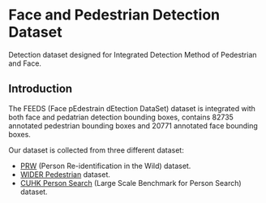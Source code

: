 # Face and Pedestrian Detection Dataset
Detection dataset designed for Integrated Detection Method of Pedestrian and Face.

## Introduction
The FEEDS (Face pEdestrain dEtection DataSet) dataset is integrated with both face and pedatrian detection bounding boxes, contains 82735 annotated pedestrian bounding boxes and 20771 annotated face bounding boxes. 

Our dataset is collected from three different dataset:
- [PRW](http://www.liangzheng.com.cn/Project/project_prw.html) (Person Re-identification in the Wild) dataset.
- [WIDER Pedestrian](http://wider-challenge.org/terms_and_conditions_2018.html) dataset.
- [CUHK Person Search](http://www.ee.cuhk.edu.hk/~xgwang/PS/dataset.html) (Large Scale Benchmark for Person Search) dataset.



